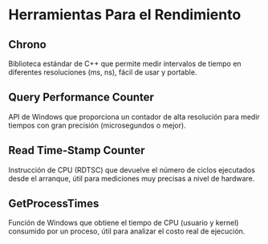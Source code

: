 # Herramientas Para el Rendimiento

## Chrono
Biblioteca estándar de C++ que permite medir intervalos de tiempo en diferentes resoluciones (ms, ns), fácil de usar y portable.

## Query Performance Counter
API de Windows que proporciona un contador de alta resolución para medir tiempos con gran precisión (microsegundos o mejor).

## Read Time-Stamp Counter
Instrucción de CPU (RDTSC) que devuelve el número de ciclos ejecutados desde el arranque, útil para mediciones muy precisas a nivel de hardware.

## GetProcessTimes
Función de Windows que obtiene el tiempo de CPU (usuario y kernel) consumido por un proceso, útil para analizar el costo real de ejecución.
